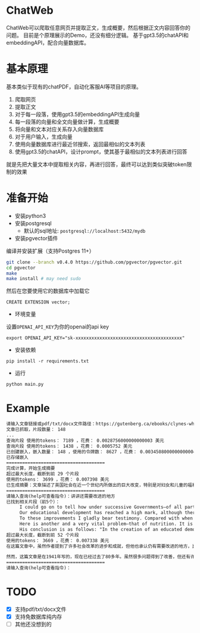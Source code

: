 # ChatWeb

ChatWeb可以爬取任意网页并提取正文，生成概要，然后根据正文内容回答你的问题。
目前是个原理展示的Demo，还没有细分逻辑。
基于gpt3.5的chatAPI和embeddingAPI，配合向量数据库。

# 基本原理

基本类似于现有的chatPDF，自动化客服AI等项目的原理。

1. 爬取网页
2. 提取正文
3. 对于每一段落，使用gpt3.5的embeddingAPI生成向量
4. 每一段落的向量和全文向量做计算，生成概要
5. 将向量和文本对应关系存入向量数据库
6. 对于用户输入，生成向量
7. 使用向量数据库进行最近邻搜索，返回最相似的文本列表
8. 使用gpt3.5的chatAPI，设计prompt，使其基于最相似的文本列表进行回答

就是先把大量文本中提取相关内容，再进行回答，最终可以达到类似突破token限制的效果

# 准备开始

- 安装python3
- 安装postgresql
    - 默认的sql地址: `postgresql://localhost:5432/mydb`
- 安装pgvector插件

编译并安装扩展（支持Postgres 11+）

```bash
git clone --branch v0.4.0 https://github.com/pgvector/pgvector.git
cd pgvector
make
make install # may need sudo
```

然后在您要使用它的数据库中加载它

```postgresql
CREATE EXTENSION vector;
```

- 环境变量

设置`OPENAI_API_KEY`为你的openai的api key

```shell
export OPENAI_API_KEY="sk-xxxxxxxxxxxxxxxxxxxxxxxxxxxxxxxxxxxxxxxx"
```

- 安装依赖

```
pip install -r requirements.txt
```

- 运行

```
python main.py
```

# Example
```txt
请输入文章链接或pdf/txt/docx文件路径：https://gutenberg.ca/ebooks/clynes-when/clynes-when-00-h.html
文章已抓取，片段数量： 148
...
查询片段 使用的tokens： 7189 ，花费： 0.0028756000000000003 美元
查询片段 使用的tokens： 1438 ，花费： 0.0005752 美元
已创建嵌入，嵌入数量： 148 ，使用的令牌数： 8627 ，花费： 0.0034508000000000004 美元
已存储嵌入
=====================================
完成计算，开始生成摘要
超过最大长度，截断到前 29 个片段
使用的tokens： 3699 ，花费： 0.007398 美元
已生成摘要：文章描述了英国社会在近一个世纪内所做出的巨大改变，特别是对妇女和儿童的福利保障。英国已经制定了许多法律法规，以确保每个人都获得公平的教育机会、医疗保障和福利待遇。与50年前相比，英国的教育、医疗、福利和劳动力法规得到了重大改进。英国政府为需要帮助的妇女和儿童提供免费或廉价食品和衣物。此外，英国的贫民窟和缺乏地区得到了重建和扩建。英国还开办了幼儿园和孕产医院，致力于保障孩子们健康、快乐成长。然而，作者指出还有很多需要改进的地方，不管是在教育、医疗、福利还是劳动力领域，英国都有继续前进的道路。
=====================================
请输入查询(help可查看指令)：讲讲还需要改进的地方
已找到相关片段（前5个）：
	 I could go on to tell how under successive Governments—of all parties—the housing conditions of the people have steadily improved. There are still slums, but they become fewer. There is still overcrowding, but it is decreasing.
	 Our educational development has reached a high mark, although there is admittedly much to be done. There is still more to be done in the matters of free feeding and general nutrition. Tremendous strides have been made in curative work. We need faster and greater strides in preventive work. Much has been done there during the last quarter of a century, but much remains.
	 To these improvements I gladly bear testimony. Compared with when I was a boy the condition of the young people is immeasurably better. They are better-fed, better-clothed, better-educated. When I was young, the whole of working-class life was drab, dull and depressing: to-day there is colour and variety that many of we older men never knew.
	 Here is another and a very vital problem—that of nutrition. It is not much good trying to teach an ill-nourished child. The maternity and child welfare legislation gives power to local authorities to provide food free or at cheap rates to necessitous mothers and young children. That this power is not used nearly to the extent that it should be is not the fault of our system, but is due to many local authorities lagging behind. I said in a recent article that by peaceful means we have secured reforms in working-class life beyond the dreams of our fathers. I added: "Much yet remains to be done and by means of a wholesome discontent more will be obtained."
	 His conclusion is as follows: "In the creation of an educated democracy complacent satisfaction with the degree of progress so far achieved can find no place. The millennium is still a long way off. So long as there is one child who has failed to obtain the precise educational treatment his individuality requires; so long as a single child goes hungry, has nowhere to play, fails to receive the medical attention he needs; so long as the nation fails to train and provide scope for every atom of outstanding ability it can find; so long as there are administrators or teachers who feel no sense of mission, who cannot administer or who cannot teach, the system will remain incomplete.
超过最大长度，截断到前 52 个片段
使用的tokens： 3669 ，花费： 0.007338 美元
在这篇文章中，虽然作者提到了许多社会改革的进步和成就，但他也承认仍有需要改进的地方，比如儿童营养、工人的福利、教育制度以及公共服务的利用率等等。而且，他强调了持续的改进和不断的努力是必要的，以实现更公正和更平等的社会。

然而，这篇文章是在1941年写的，现在已经过去了80多年。虽然很多问题得到了改善，但还有许多仍然存在。例如，许多人仍然面临着低收入、低福利和高房价的问题，许多儿童仍然面临营养不良和教育资源不足的问题，还有许多社区缺乏充足的医疗和公共服务。因此，我们需要继续努力，追求更好的生活和更公正的社会。
=====================================
请输入查询(help可查看指令)：
```

# TODO
- [x] 支持pdf/txt/docx文件
- [x] 支持免数据库纯内存
- [ ] 其他还没想到的
